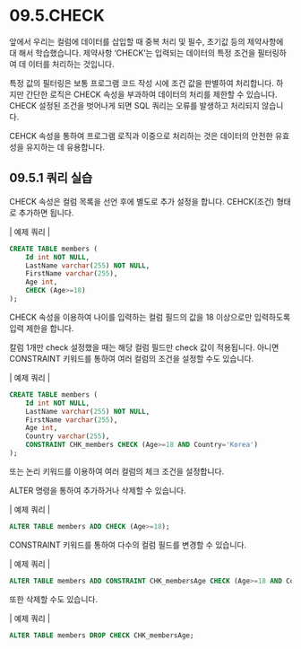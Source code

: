 # 09.5.CHECK 
앞에서 우리는 컬럼에 데이터를 삽입할 때 중복 처리 및 필수, 초기값 등의 제약사항에 대 해서 학습했습니다. 제약사항 ‘CHECK’는 입력되는 데이터의 특정 조건을 필터링하여 데 이터를 처리하는 것입니다.  

특정 값의 필터링은 보통 프로그램 코드 작성 시에 조건 값을 판별하여 처리합니다. 하 지만 간단한 로직은 CHECK 속성을 부과하여 데이터의 처리를 제한할 수 있습니다. CHECK 설정된 조건을 벗어나게 되면 SQL 쿼리는 오류를 발생하고 처리되지 않습니다.  

CEHCK 속성을 통하여 프로그램 로직과 이중으로 처리하는 것은 데이터의 안전한 유효 성을 유지하는 데 유용합니다.  

## 09.5.1 쿼리 실습 
CHECK 속성은 컬럼 목록을 선언 후에 별도로 추가 설정을 합니다. CEHCK(조건) 형태 로 추가하면 됩니다.  

| 예제 쿼리 | 
```sql
CREATE TABLE members (
    Id int NOT NULL,
    LastName varchar(255) NOT NULL,
    FirstName varchar(255),
    Age int,
    CHECK (Age>=18)
);

```

CHECK 속성을 이용하여 나이를 입력하는 컬럼 필드의 값을 18 이상으로만 입력하도록 입력 제한을 합니다.  

칼럼 1개만 check 설정했을 때는 해당 컬럼 필드만 check 값이 적용됩니다. 아니면 CONSTRAINT 키워드를 통하여 여러 컬럼의 조건을 설정할 수도 있습니다.  

| 예제 쿼리 | 
```sql
CREATE TABLE members (
    Id int NOT NULL,
    LastName varchar(255) NOT NULL,
    FirstName varchar(255),
    Age int,
    Country varchar(255),
    CONSTRAINT CHK_members CHECK (Age>=18 AND Country='Korea')
);

```

또는 논리 키워드를 이용하여 여러 컬럼의 체크 조건을 설정합니다.  

ALTER 명령을 통하여 추가하거나 삭제할 수 있습니다.  

| 예제 쿼리 | 
```sql
ALTER TABLE members ADD CHECK (Age>=18); 
```

CONSTRAINT 키워드를 통하여 다수의 컬럼 필드를 변경할 수 있습니다.  

| 예제 쿼리 | 
```sql
ALTER TABLE members ADD CONSTRAINT CHK_membersAge CHECK (Age>=18 AND Country='Korea'); 
```

또한 삭제할 수도 있습니다.  

| 예제 쿼리 | 
```sql
ALTER TABLE members DROP CHECK CHK_membersAge; 
```